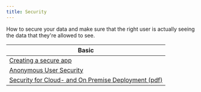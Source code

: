 ```yaml
---
title: Security
---
```


How to secure your data and make sure that the right user is actually seeing the data that they're allowed to see.

| Basic
| ----------------------------------------------------
| [Creating a secure app](creating-a-secure-app)
| [Anonymous User Security](anonymous-user-security)
| [Security for Cloud- and On Premise Deployment (pdf)](http://ww2.mendix.com/rs/mendix/images/Mendix-Security-for-Cloud-and-on-Premise-Deployment.pdf)
